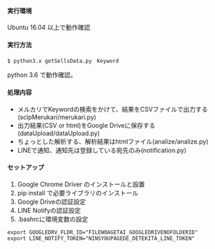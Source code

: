 #### 実行環境
  Ubuntu 16.04 以上で動作確認
#### 実行方法
```
$ python3.x getSellsData.py　Keyword
```
python 3.6 で動作確認。

#### 処理内容
 - メルカリでKeywordの検索をかけて、結果をCSVファイルで出力する(sclpMerukari/merukari.py)
 - 出力結果(CSV or html)をGoogle Driveに保存する(dataUpload/dataUpload.py)
 - ちょっとした解析する、解析結果はhtmlファイル(analize/analize.py)
 - LINEで通知、通知先は登録している宛先のみ(notification.py)

#### セットアップ
1. Google Chrome Driver のインストールと設置
1. pip install で必要ライブラリのインストール
1. Google Driveの認証設定
1. LINE Notifyの認証設定
1. .bashrcに環境変数の設定

```
export GOOGLEDRV_FLDR_ID="FILEWOAGETAI_GOOGLEDRIVENOFOLDERID"
export LINE_NOTIFY_TOKEN="NINSYOUPAGEDE_DETEKITA_LINE_TOKEN"
```
